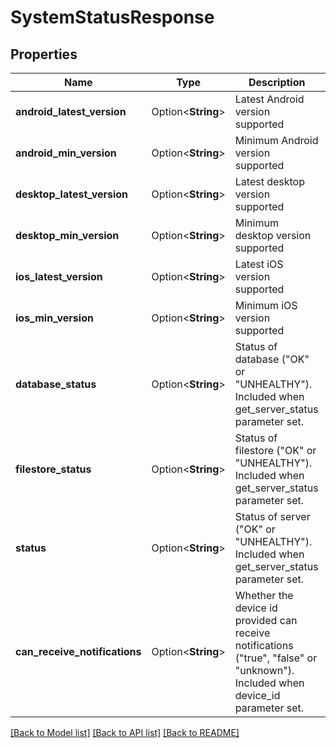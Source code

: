 # SystemStatusResponse

## Properties

Name | Type | Description | Notes
------------ | ------------- | ------------- | -------------
**android_latest_version** | Option<**String**> | Latest Android version supported | [optional]
**android_min_version** | Option<**String**> | Minimum Android version supported | [optional]
**desktop_latest_version** | Option<**String**> | Latest desktop version supported | [optional]
**desktop_min_version** | Option<**String**> | Minimum desktop version supported | [optional]
**ios_latest_version** | Option<**String**> | Latest iOS version supported | [optional]
**ios_min_version** | Option<**String**> | Minimum iOS version supported | [optional]
**database_status** | Option<**String**> | Status of database (\"OK\" or \"UNHEALTHY\"). Included when get_server_status parameter set. | [optional]
**filestore_status** | Option<**String**> | Status of filestore (\"OK\" or \"UNHEALTHY\"). Included when get_server_status parameter set. | [optional]
**status** | Option<**String**> | Status of server (\"OK\" or \"UNHEALTHY\"). Included when get_server_status parameter set. | [optional]
**can_receive_notifications** | Option<**String**> | Whether the device id provided can receive notifications (\"true\", \"false\" or \"unknown\"). Included when device_id parameter set. | [optional]

[[Back to Model list]](../README.md#documentation-for-models) [[Back to API list]](../README.md#documentation-for-api-endpoints) [[Back to README]](../README.md)


